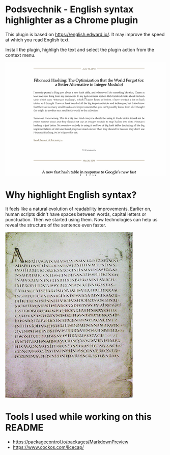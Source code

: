 # Podsvechnik - English syntax highlighter as a Chrome plugin

This plugin is based on https://english.edward.io/. It may improve the speed at which you read English text.

Install the plugin, highligh the text and select the plugin action from the context menu.

![](podsvechnik_demo.gif)

# Why highlight English syntax?

It feels like a natural evolution of readability improvements. Earlier on, human scripts didn't have spaces between words, capital letters or punctuation. Then we started using them. Now technologies can help us reveal the structure of the sentence even faster.

![](scriptio_continua.jpg)

# Tools I used while working on this README

- https://packagecontrol.io/packages/MarkdownPreview
- https://www.cockos.com/licecap/
